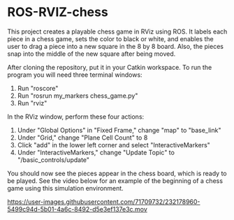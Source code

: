 # ROS-RVIZ-chess
This project creates a playable chess game in RViz using ROS. It labels each piece in a chess game, sets the color to black or white, and enables the user to drag a piece into a new square in the 8 by 8 board. Also, the pieces snap into the middle of the new square after being moved.

After cloning the repository, put it in your Catkin workspace. To run the program you will need three terminal windows:
1) Run "roscore"
2) Run "rosrun my_markers chess_game.py"
3) Run "rviz"

In the RViz window, perform these four actions:
1) Under "Global Options" in "Fixed Frame," change "map" to "base_link"
2) Under "Grid," change "Plane Cell Count" to 8
3) Click "add" in the lower left corner and select "InteractiveMarkers"
4) Under "InteractiveMarkers," change "Update Topic" to "/basic_controls/update"

You should now see the pieces appear in the chess board, which is ready to be played. See the video below for an example of the beginning of a chess game using this simulation environment.

https://user-images.githubusercontent.com/71709732/232178960-5499c94d-5b01-4a6c-8492-d5e3ef137e3c.mov
